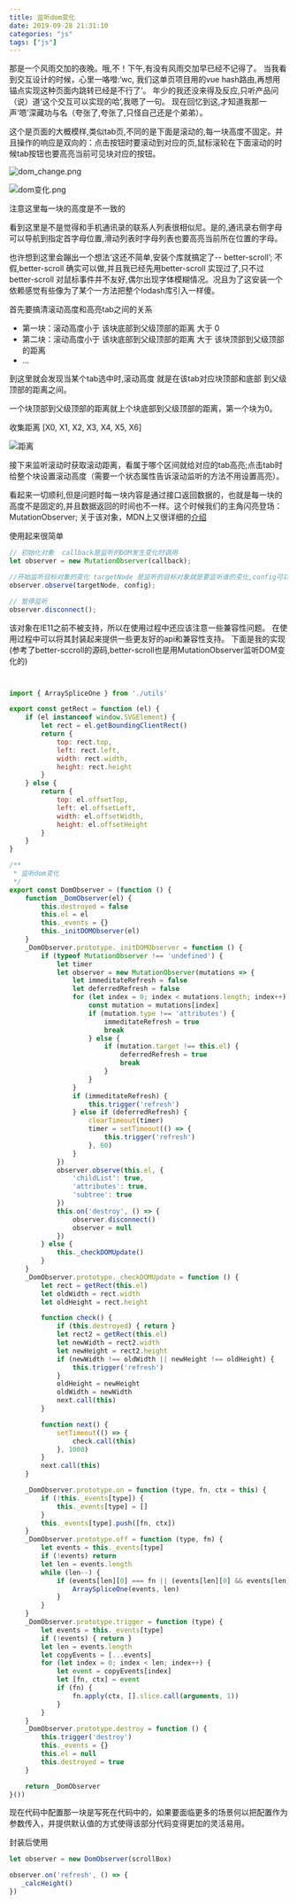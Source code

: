 ```yaml
---
title: 监听dom变化
date: 2019-09-28 21:31:10
categories: "js"
tags: ["js"]
---
```


那是一个风雨交加的夜晚。哦,不！下午,有没有风雨交加早已经不记得了。
当我看到交互设计的时候，心里一咯噔:‘wc, 我们这单页项目用的vue hash路由,再想用锚点实现这种页面内跳转已经是不行了’。 年少的我还没来得及反应,只听产品问（说）道‘这个交互可以实现的哈’,我嗯了一句。
现在回忆到这,才知道我那一声‘嗯’深藏功与名（夸张了,夸张了,只怪自己还是个弟弟）。

这个是页面的大概模样,类似tab页,不同的是下面是滚动的,每一块高度不固定。并且操作的响应是双向的：点击按钮时要滚动到对应的页,鼠标滚轮在下面滚动的时候tab按钮也要高亮当前可见块对应的按钮。


![dom_change.png](https://ws1.sinaimg.cn/large/781ff8c9gy1g7g4d5tdqkj20zx0kg77t.jpg)


![dom变化.png](https://ws1.sinaimg.cn/large/781ff8c9gy1g7hx9fbu38j20ca0hljrt.jpg)

注意这里每一块的高度是不一致的


看到这里是不是觉得和手机通讯录的联系人列表很相似尼。是的,通讯录右侧字母可以导航到指定首字母位置,滑动列表时字母列表也要高亮当前所在位置的字母。

也许想到这里会蹦出一个想法‘这还不简单,安装个库就搞定了-- better-scroll’; 不假,better-scroll 确实可以做,并且我已经先用better-scroll 实现过了,只不过 better-scroll 对鼠标事件并不友好,偶尔出现字体模糊情况。况且为了这安装一个依赖感觉有些像为了某个一方法把整个lodash库引入一样傻。

首先要搞清滚动高度和高亮tab之间的关系

* 第一块：滚动高度小于 该块底部到父级顶部的距离 大于 0 
* 第二块：滚动高度小于 该块底部到父级顶部的距离 大于 该块顶部到父级顶部的距离
* ...

到这里就会发现当某个tab选中时,滚动高度  就是在该tab对应块顶部和底部 到父级顶部的距离之间。

一个块顶部到父级顶部的距离就上个块底部到父级顶部的距离，第一个块为0。

收集距离 [X0, X1, X2, X3, X4, X5, X6]

![距离](https://ws1.sinaimg.cn/large/781ff8c9ly1g7nesn0y9mj20mc0rsgme.jpg)


接下来监听滚动时获取滚动距离，看属于哪个区间就给对应的tab高亮;点击tab时给整个块设置滚动高度（需要一个状态属性告诉滚动监听的方法不用设置高亮）。

看起来一切顺利,但是问题时每一块内容是通过接口返回数据的，也就是每一块的高度不是固定的,并且数据返回的时间也不一样。这个时候我们的主角闪亮登场：MutationObserver; 关于该对象，MDN上又很详细的[介绍](https://developer.mozilla.org/zh-CN/docs/Web/API/MutationObserver)

使用起来很简单
```javascript
// 初始化对象  callback是监听的DOM发生变化时调用
let observer = new MutationObserver(callback);

//开始监听目标对象的变化 targetNode 是监听的目标对象就是要监听谁的变化,config可以配置监听目标对象哪些变化例如：属性，子元素等等
observer.observe(targetNode, config);

// 暂停监听
observer.disconnect();
```
该对象在IE11之前不被支持，所以在使用过程中还应该注意一些兼容性问题。
在使用过程中可以将其封装起来提供一些更友好的api和兼容性支持。
下面是我的实现(参考了better-sccroll的源码,better-scroll也是用MutationObserver监听DOM变化的)
```javascript


import { ArraySpliceOne } from './utils'

export const getRect = function (el) {
    if (el instanceof window.SVGElement) {
        let rect = el.getBoundingClientRect()
        return {
            top: rect.top,
            left: rect.left,
            width: rect.width,
            height: rect.height
        }
    } else {
        return {
            top: el.offsetTop,
            left: el.offsetLeft,
            width: el.offsetWidth,
            height: el.offsetHeight
        }
    }
}

/**
 * 监听dom变化
 */
export const DomObserver = (function () {
    function _DomObserver(el) {
        this.destroyed = false
        this.el = el
        this._events = {}
        this._initDOMObserver(el)
    }
    _DomObserver.prototype._initDOMObserver = function () {
        if (typeof MutationObserver !== 'undefined') {
            let timer
            let observer = new MutationObserver(mutations => {
                let immeditateRefresh = false
                let deferredRefresh = false
                for (let index = 0; index < mutations.length; index++) {
                    const mutation = mutations[index]
                    if (mutation.type !== 'attributes') {
                        immeditateRefresh = true
                        break
                    } else {
                        if (mutation.target !== this.el) {
                            deferredRefresh = true
                            break
                        }
                    }
                }
                if (immeditateRefresh) {
                    this.trigger('refresh')
                } else if (deferredRefresh) {
                    clearTimeout(timer)
                    timer = setTimeout(() => {
                        this.trigger('refresh')
                    }, 60)
                }
            })
            observer.observe(this.el, {
                'childList': true,
                'attributes': true,
                'subtree': true
            })
            this.on('destroy', () => {
                observer.disconnect()
                observer = null
            })
        } else {
            this._checkDOMUpdate()
        }
    }
    _DomObserver.prototype._checkDOMUpdate = function () {
        let rect = getRect(this.el)
        let oldWidth = rect.width
        let oldHeight = rect.height

        function check() {
            if (this.destroyed) { return }
            let rect2 = getRect(this.el)
            let newWidth = rect2.width
            let newHeight = rect2.height
            if (newWidth !== oldWidth || newHeight !== oldHeight) {
                this.trigger('refresh')
            }
            oldHeight = newHeight
            oldWidth = newWidth
            next.call(this)
        }

        function next() {
            setTimeout(() => {
                check.call(this)
            }, 1000)
        }
        next.call(this)
    }

    _DomObserver.prototype.on = function (type, fn, ctx = this) {
        if (!this._events[type]) {
            this._events[type] = []
        }
        this._events[type].push([fn, ctx])
    }
    _DomObserver.prototype.off = function (type, fn) {
        let events = this._events[type]
        if (!events) return
        let len = events.length
        while (len--) {
            if (events[len][0] === fn || (events[len][0] && events[len][0].fn === fn)) {
                ArraySpliceOne(events, len)
            }
        }
    }
    _DomObserver.prototype.trigger = function (type) {
        let events = this._events[type]
        if (!events) { return }
        let len = events.length
        let copyEvents = [...events]
        for (let index = 0; index < len; index++) {
            let event = copyEvents[index]
            let [fn, ctx] = event
            if (fn) {
                fn.apply(ctx, [].slice.call(arguments, 1))
            }
        }
    }
    _DomObserver.prototype.destroy = function () {
        this.trigger('destroy')
        this._events = {}
        this.el = null
        this.destroyed = true
    }

    return _DomObserver
}())


```
现在代码中配置那一块是写死在代码中的，如果要面临更多的场景何以把配置作为参数传入，并提供默认值的方式使得该部分代码变得更加的灵活易用。

封装后使用
```javascript
let observer = new DomObserver(scrollBox)

observer.on('refresh', () => {
   _calcHeight()
})
```